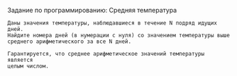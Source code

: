 Задание по программированию: Средняя температура

	Даны значения температуры, наблюдавшиеся в течение N подряд идущих дней. 
	Найдите номера дней (в нумерации с нуля) со значением температуры выше 
	среднего арифметического за все N дней.

	Гарантируется, что среднее арифметическое значений температуры является 
	целым числом.